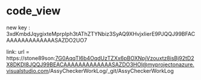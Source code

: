 # code_view

new key : 3xdKmbdJqygixteMprpIph3tAThZTYNbiz3SyAQ9XHvjxIierE9PJQQJ99BFACAAAAAAAAAAAAASAZDO2UO7


link: 	url = https://stone89son:7G0AqqTI6b4OqdUzTZXx6pBOXNpjVzouxtz8isBj92tD2X8DKDI8JQQJ99BEACAAAAAAAAAAAAASAZDO3HOl@myprojectonazure.visualstudio.com/AssyCheckerWorkLog/_git/AssyCheckerWorkLog
